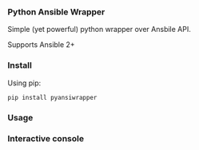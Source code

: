 ### Python Ansible Wrapper

Simple (yet powerful) python wrapper over Ansbile API.

Supports Ansible 2+

### Install

Using pip:

`pip install pyansiwrapper`


### Usage


### Interactive console
